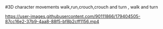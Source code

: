 #3D character movements walk,run,crouch,crouch and turn , walk and turn


https://user-images.githubusercontent.com/90111866/179404505-87cc16e2-37b9-4aa8-88f5-bf8b2cff1156.mp4
